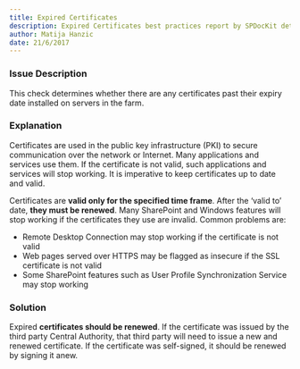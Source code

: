 ```yaml
---
title: Expired Certificates
description: Expired Certificates best practices report by SPDocKit determines whether there are any certificates past their expiry date installed on servers in the farm.
author: Matija Hanzic
date: 21/6/2017
---
```

### Issue Description
This check determines whether there are any certificates past their expiry date installed on servers in the farm.

### Explanation
Certificates are used in the public key infrastructure (PKI) to secure communication over the network or Internet. Many applications and services use them. If the certificate is not valid, such applications and services will stop working. It is imperative to keep certificates up to date and valid.

Certificates are **valid only for the specified time frame**. After the ‘valid to’ date, **they must be renewed**. Many SharePoint and Windows features will stop working if the certificates they use are invalid. Common problems are:
* Remote Desktop Connection may stop working if the certificate is not valid
* Web pages served over HTTPS may be flagged as insecure if the SSL certificate is not valid
* Some SharePoint features such as User Profile Synchronization Service may stop working

### Solution
Expired **certificates should be renewed**. If the certificate was issued by the third party Central Authority, that third party will need to issue a new and renewed certificate. If the certificate was self-signed, it should be renewed by signing it anew.